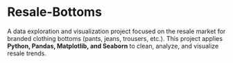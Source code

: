 # Resale-Bottoms
A data exploration and visualization project focused on the resale market for branded clothing bottoms (pants, jeans, trousers, etc.). This project applies **Python, Pandas, Matplotlib, and Seaborn** to clean, analyze, and visualize resale trends.
